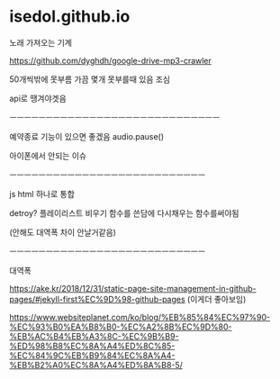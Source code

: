 # isedol.github.io

노래 가져오는 기계

https://github.com/dyghdh/google-drive-mp3-crawler

50개씩밖에 못부름 가끔 몇개 못부를때 있음 조심

api로 땡겨야겟음

ㅡㅡㅡㅡㅡㅡㅡㅡㅡㅡㅡㅡㅡㅡㅡㅡㅡㅡㅡㅡㅡㅡㅡㅡㅡㅡㅡㅡㅡ

예약종료 기능이 있으면 좋겠음 audio.pause()

아이폰에서 안되는 이슈

ㅡㅡㅡㅡㅡㅡㅡㅡㅡㅡㅡㅡㅡㅡㅡㅡㅡㅡㅡㅡㅡㅡㅡㅡㅡㅡㅡ

js html 하나로 통합

detroy? 플레이리스트 비우기 함수를 쓴담에 다시채우는 함수를써야됨

(안해도 대역폭 차이 안날거같음)

ㅡㅡㅡㅡㅡㅡㅡㅡㅡㅡㅡㅡㅡㅡㅡㅡㅡㅡㅡㅡㅡㅡㅡㅡㅡㅡㅡ

대역폭 

https://ake.kr/2018/12/31/static-page-site-management-in-github-pages/#jekyll-first%EC%9D%98-github-pages (이게더 좋아보임)

https://www.websiteplanet.com/ko/blog/%EB%85%84%EC%97%90-%EC%93%B0%EA%B8%B0-%EC%A2%8B%EC%9D%80-%EB%AC%B4%EB%A3%8C-%EC%9B%B9-%ED%98%B8%EC%8A%A4%ED%8C%85-%EC%84%9C%EB%B9%84%EC%8A%A4-%EB%B2%A0%EC%8A%A4%ED%8A%B8-5/
